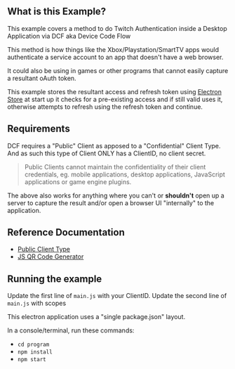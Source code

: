 ## What is this Example?

This example covers a method to do Twitch Authentication inside a Desktop Application via DCF aka Device Code Flow

This method is how things like the Xbox/Playstation/SmartTV apps would authenticate a service account to an app that doesn't have a web browser.

It could also be using in games or other programs that cannot easily capture a resultant oAuth token.

This example stores the resultant access and refresh token using [Electron Store](https://github.com/sindresorhus/electron-store) at start up it checks for a pre-existing access and if still valid uses it, otherwise attempts to refresh using the refresh token and continue.

## Requirements

DCF requires a "Public" Client as apposed to a "Confidential" Client Type. And as such this type of Client ONLY has a ClientID, no client secret.

> Public Clients cannot maintain the confidentiality of their client credentials, eg. mobile applications, desktop applications, JavaScript applications or game engine plugins.

The above also works for anything where you can't or **shouldn't** open up a server to capture the result and/or open a browser UI "internally" to the application.

## Reference Documentation

- [Public Client Type](https://datatracker.ietf.org/doc/html/rfc6749#section-2.1)
- [JS QR Code Generator](https://github.com/davidshimjs/qrcodejs)

## Running the example

Update the first line of `main.js` with your ClientID.
Update the second line of `main.js` with scopes

This electron application uses a "single package.json" layout.

In a console/terminal, run these commands:

- `cd program`
- `npm install`
- `npm start`
